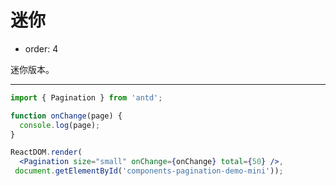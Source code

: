 # 迷你

- order: 4

迷你版本。

---

````jsx
import { Pagination } from 'antd';

function onChange(page) {
  console.log(page);
}

ReactDOM.render(
  <Pagination size="small" onChange={onChange} total={50} />,
 document.getElementById('components-pagination-demo-mini'));
````
